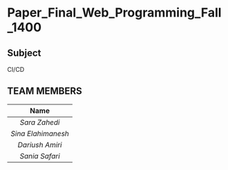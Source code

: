 # Paper_Final_Web_Programming_Fall_1400

## Subject
CI/CD


## TEAM MEMBERS

|Name       |
|:----------:|
|*Sara Zahedi*|
|*Sina Elahimanesh*|
|*Dariush Amiri*|
|*Sania Safari*|
